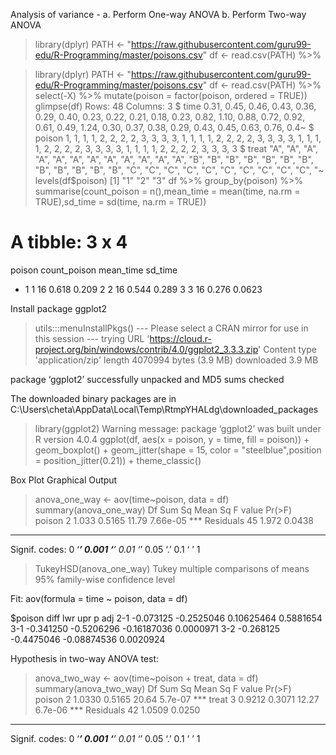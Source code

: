 Analysis of variance - 
a. Perform One-way ANOVA 
b. Perform Two-way ANOVA 

> library(dplyr)
> PATH <- "https://raw.githubusercontent.com/guru99-edu/R-Programming/master/poisons.csv"
> df <- read.csv(PATH) %>%

> library(dplyr)
> PATH <- "https://raw.githubusercontent.com/guru99-edu/R-Programming/master/poisons.csv"
> df <- read.csv(PATH) %>% select(-X) %>% mutate(poison = factor(poison, ordered = TRUE))
> glimpse(df)
Rows: 48
Columns: 3
$ time   <dbl> 0.31, 0.45, 0.46, 0.43, 0.36, 0.29, 0.40, 0.23, 0.22, 0.21, 0.18, 0.23, 0.82, 1.10, 0.88, 0.72, 0.92, 0.61, 0.49, 1.24, 0.30, 0.37, 0.38, 0.29, 0.43, 0.45, 0.63, 0.76, 0.4~
$ poison <ord> 1, 1, 1, 1, 2, 2, 2, 2, 3, 3, 3, 3, 1, 1, 1, 1, 2, 2, 2, 2, 3, 3, 3, 3, 1, 1, 1, 1, 2, 2, 2, 2, 3, 3, 3, 3, 1, 1, 1, 1, 2, 2, 2, 2, 3, 3, 3, 3
$ treat  <chr> "A", "A", "A", "A", "A", "A", "A", "A", "A", "A", "A", "A", "B", "B", "B", "B", "B", "B", "B", "B", "B", "B", "B", "B", "C", "C", "C", "C", "C", "C", "C", "C", "C", "C", "~
> levels(df$poison)
[1] "1" "2" "3"
> df %>% group_by(poison) %>% summarise(count_poison = n(),mean_time = mean(time, na.rm = TRUE),sd_time = sd(time, na.rm = TRUE))
# A tibble: 3 x 4
  poison count_poison mean_time sd_time
* <ord>         <int>     <dbl>   <dbl>
1 1                16     0.618  0.209 
2 2                16     0.544  0.289 
3 3                16     0.276  0.0623

Install package ggplot2

> utils:::menuInstallPkgs()
--- Please select a CRAN mirror for use in this session ---
trying URL 'https://cloud.r-project.org/bin/windows/contrib/4.0/ggplot2_3.3.3.zip'
Content type 'application/zip' length 4070994 bytes (3.9 MB)
downloaded 3.9 MB

package ‘ggplot2’ successfully unpacked and MD5 sums checked

The downloaded binary packages are in
        C:\Users\cheta\AppData\Local\Temp\RtmpYHALdg\downloaded_packages
> library(ggplot2)
Warning message:
package ‘ggplot2’ was built under R version 4.0.4 
> ggplot(df, aes(x = poison, y = time, fill = poison)) + geom_boxplot() + geom_jitter(shape = 15, color = "steelblue",position = position_jitter(0.21)) + theme_classic()


Box Plot Graphical Output

> anova_one_way <- aov(time~poison, data = df)
> summary(anova_one_way)
            Df Sum Sq Mean Sq F value   Pr(>F)    
poison       2  1.033  0.5165   11.79 7.66e-05 ***
Residuals   45  1.972  0.0438                     
---
Signif. codes:  0 ‘***’ 0.001 ‘**’ 0.01 ‘*’ 0.05 ‘.’ 0.1 ‘ ’ 1
> TukeyHSD(anova_one_way)
  Tukey multiple comparisons of means
    95% family-wise confidence level

Fit: aov(formula = time ~ poison, data = df)

$poison
         diff        lwr         upr     p adj
2-1 -0.073125 -0.2525046  0.10625464 0.5881654
3-1 -0.341250 -0.5206296 -0.16187036 0.0000971
3-2 -0.268125 -0.4475046 -0.08874536 0.0020924


Hypothesis in two-way ANOVA test:

> anova_two_way <- aov(time~poison + treat, data = df)
> summary(anova_two_way)
            Df Sum Sq Mean Sq F value  Pr(>F)    
poison       2 1.0330  0.5165   20.64 5.7e-07 ***
treat        3 0.9212  0.3071   12.27 6.7e-06 ***
Residuals   42 1.0509  0.0250                    
---
Signif. codes:  0 ‘***’ 0.001 ‘**’ 0.01 ‘*’ 0.05 ‘.’ 0.1 ‘ ’ 1
